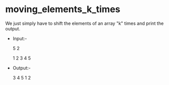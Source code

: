 # moving_elements_k_times

We just simply have to shift the elements of an array "k" times and print the output.

- Input:-

    5 2
    
    1 2 3 4 5
- Output:- 

    3 4 5 1 2
